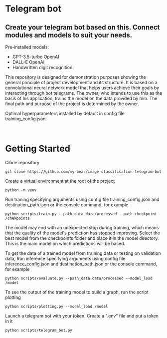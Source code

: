 # Telegram bot 

## Create your telegram bot based on this. Connect modules and models to suit your needs.

Pre-installed models:  
   - GPT-3.5-turbo OpenAI  
   - DALL-E OpenAI  
   - Handwritten digit recognition


This repository is designed for demonstration purposes showing the general principle of project development and its structure. It is based on a convolutional neural network model that helps users achieve their goals by interacting through bot telegrams. The owner, who intends to use this as the basis of his application, trains the model on the data provided by him. The final path and purpose of the project is determined by the owner.

Optimal hyperparameters installed by default in config file training_config.json.

<br/>

# Getting Started

Clone repository 
```
git clone https://github.com/my-bear/image-classification-telegram-bot
```

Сreate a virtual environment at the root of the project
```
python -m venv
```
Run traning specifying arguments using config file training_config.json and destination_path.json or the console command, for example.

```
python scripts/train.py --path_data data/processed --path_checkpoint /chekpoints
```
The model may end with an unexpected stop during training, which means that the quality of the model's prediction has stopped improving. Select the best model from the checkpoints folder and place it in the model directory. This is the main model on which predictions will be based.

To get the data of a trained model from training data or testing on validation data, Run inference specifying arguments using config file inference_config.json and destination_path.json or the console command, for example

```
python scripts/evaluate.py --path_data data/processed --model_load /model
```
To see the output of the training model to build a graph, run the script plotting

```
python scripts/plotting.py --model_load /model
```
Launch a telegram bot with your token. 
Create a ".env" file and put a token in it
```
python scripts/telegram_bot.py
```
